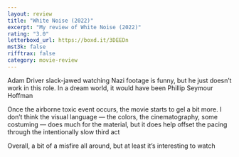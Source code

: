 ```yaml
---
layout: review
title: "White Noise (2022)"
excerpt: "My review of White Noise (2022)"
rating: "3.0"
letterboxd_url: https://boxd.it/3DEEDn
mst3k: false
rifftrax: false
category: movie-review
---
```


Adam Driver slack-jawed watching Nazi footage is funny, but he just doesn’t work in this role. In a dream world, it would have been Phillip Seymour Hoffman

Once the airborne toxic event occurs, the movie starts to gel a bit more. I don’t think the visual language — the colors, the cinematography, some costuming — does much for the material, but it does help offset the pacing through the intentionally slow third act

Overall, a bit of a misfire all around, but at least it’s interesting to watch
